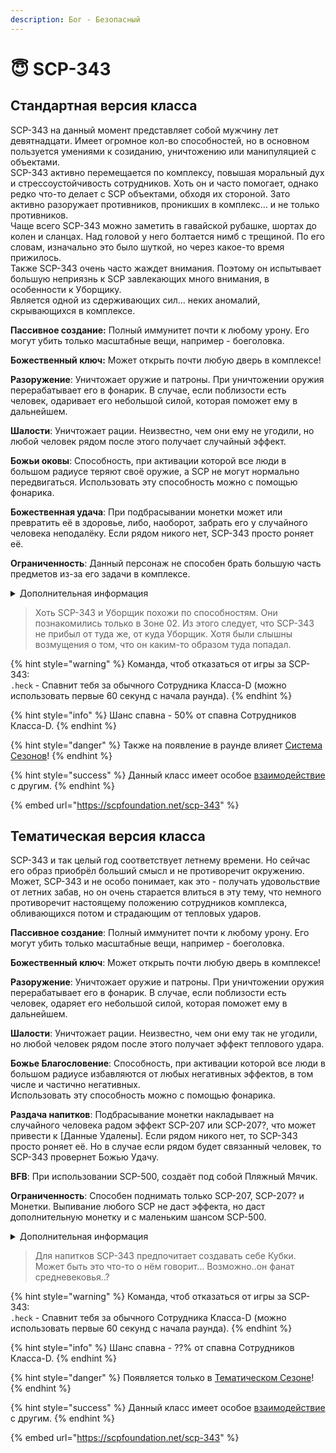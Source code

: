 ```yaml
---
description: Бог - Безопасный
---
```


# 😇 SCP-343

## Стандартная версия класса

SCP-343 на данный момент представляет собой мужчину лет девятнадцати. Имеет огромное кол-во способностей, но в основном пользуется умениями к созиданию, уничтожению или манипуляцией с объектами.\
SCP-343 активно перемещается по комплексу, повышая моральный дух и стрессоустойчивость сотрудников. Хоть он и часто помогает, однако редко что-то делает с SCP объектами, обходя их стороной. Зато активно разоружает противников, проникших в комплекс… и не только противников.\
Чаще всего SCP-343 можно заметить в гавайской рубашке, шортах до колен и сланцах. Над головой у него болтается нимб с трещиной. По его словам, изначально это было шуткой, но через какое-то время прижилось.\
Также SCP-343 очень часто жаждет внимания. Поэтому он испытывает большую неприязнь к SCP завлекающих много внимания, в особенности к Уборщику.\
Является одной из сдерживающих сил… неких аномалий, скрывающихся в комплексе.

**Пассивное создание:** Полный иммунитет почти к любому урону. Его могут убить только масштабные вещи, например - боеголовка.

**Божественный ключ:** Может открыть почти любую дверь в комплексе!

**Разоружение**: Уничтожает оружие и патроны. При уничтожении оружия перерабатывает его в фонарик. В случае, если поблизости есть человек, одаривает его небольшой силой, которая поможет ему в дальнейшем.

**Шалости**: Уничтожает рации. Неизвестно, чем они ему не угодили, но любой человек рядом после этого получает случайный эффект.

**Божьи оковы**: Способность, при активации которой все люди в большом радиусе теряют своё оружие, а SCP не могут нормально передвигаться. Использовать эту способность можно с помощью фонарика.

**Божественная удача**: При подбрасывании монетки может или превратить её в здоровье, либо, наоборот, забрать его у случайного человека неподалёку. Если рядом никого нет, SCP-343 просто роняет её.

**Ограниченность**: Данный персонаж не способен брать большую часть предметов из-за его задачи в комплексе.

<details>

<summary>Дополнительная информация</summary>

* **Класс**: Обучение
* **Уровень доступа**: Божественный ключ
* **Особое снаряжение**: Фонарик

</details>

> Хоть SCP-343 и Уборщик похожи по способностям. Они познакомились только в Зоне 02. Из этого следует, что SCP-343 не прибыл от туда же, от куда Уборщик. Хотя были слышны возмущения о том, что он каким-то образом туда попадал.

{% hint style="warning" %}
Команда, чтоб отказаться от игры за SCP-343:\
`.heck` - Спавнит тебя за обычного Сотрудника Класса-D (можно использовать первые 60 секунд с начала раунда).
{% endhint %}

{% hint style="info" %}
Шанс спавна - 50% от спавна Сотрудников Класса-D.
{% endhint %}

{% hint style="danger" %}
Также на появление в раунде влияет [Система Сезонов](../../server-systems/seasons-system/)!
{% endhint %}

{% hint style="success" %}
Данный класс имеет особое [взаимодействие](../interconnection-of-classes.md) с другим.
{% endhint %}

{% embed url="https://scpfoundation.net/scp-343" %}

## Тематическая версия класса

SCP-343 и так целый год соответствует летнему времени. Но сейчас его образ приобрёл больший смысл и не противоречит окружению. Может, SCP-343 и не особо понимает, как это - получать удовольствие от летних забав, но он очень старается влиться в эту тему, что немного противоречит настоящему положению сотрудников комплекса, обливающихся потом и страдающим от тепловых ударов.

**Пассивное создание**: Полный иммунитет почти к любому урону. Его могут убить только масштабные вещи, например - боеголовка.

**Божественный ключ**: Может открыть почти любую дверь в комплексе!

**Разоружение**: Уничтожает оружие и патроны. При уничтожении оружия перерабатывает его в фонарик. В случае, если поблизости есть человек, одаряет его небольшой силой, которая поможет ему в дальнейшем.

**Шалости**: Уничтожает рации. Неизвестно, чем они ему так не угодили, но любой человек рядом после этого получает эффект теплового удара.

**Божье Благословение**: Способность, при активации которой все люди в большом радиусе избавляются от любых негативных эффектов, в том числе и частично негативных.\
Использовать эту способность можно с помощью фонарика.

**Раздача напитков**: Подбрасывание монетки накладывает на случайного человека радом эффект SCP-207 или SCP-207?, что может привести к \[Данные Удалены]. Если рядом никого нет, то SCP-343 просто роняет её. Но в случае если рядом будет связанный человек, то SCP-343 провернет Божью Удачу.

**BFB**: При использовании SCP-500, создаёт под собой Пляжный Мячик.

**Ограниченность**: Способен поднимать только SCP-207, SCP-207? и Монетки. Выпивание любого SCP не даст эффекта, но даст дополнительную монетку и с маленьким шансом SCP-500.

<details>

<summary>Дополнительная информация</summary>

* **Класс**: Обучение
* **Уровень доступа**: Божественный ключ
* **Особое снаряжение**: Фонарик

</details>

> Для напитков SCP-343 предпочитает создавать себе Кубки. Может быть это что-то о нём говорит… Возможно..он фанат средневековья..?

{% hint style="warning" %}
Команда, чтоб отказаться от игры за SCP-343:\
`.heck` - Спавнит тебя за обычного Сотрудника Класса-D (можно использовать первые 60 секунд с начала раунда).
{% endhint %}

{% hint style="info" %}
Шанс спавна - ??% от спавна Сотрудников Класса-D.
{% endhint %}

{% hint style="danger" %}
Появляется только в [Тематическом Сезоне](../../server-systems/seasons-system/)!
{% endhint %}

{% hint style="success" %}
Данный класс имеет особое [взаимодействие](../interconnection-of-classes.md) с другим.
{% endhint %}

{% embed url="https://scpfoundation.net/scp-343" %}
